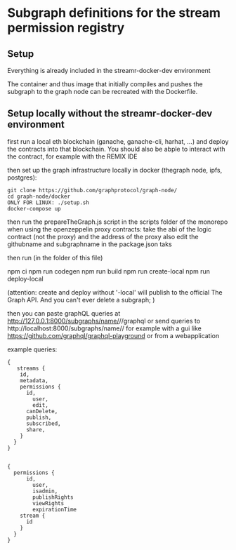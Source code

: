 # Subgraph definitions for the stream permission registry

## Setup
Everything is already included in the streamr-docker-dev environment

The container and thus image that initially compiles and pushes the subgraph to the graph node
can be recreated with the Dockerfile.
## Setup locally without the streamr-docker-dev environment

first run a local eth blockchain (ganache, ganache-cli, harhat, ...) and deploy the contracts into that blockchain. You should also be abple to interact with the contract, for example with the REMIX IDE

then set up the graph infrastructure locally in docker (thegraph node, ipfs, postgres):
```
git clone https://github.com/graphprotocol/graph-node/
cd graph-node/docker
ONLY FOR LINUX: ./setup.sh
docker-compose up
```

then run the prepareTheGraph.js script in the scripts folder of the monorepo
when using the openzeppelin proxy contracts: take the abi of the logic contract (not the proxy) and the address of the proxy
also edit the githubname and subgraphname in the package.json taks

then run (in the folder of this file)

npm ci
npm run codegen
npm run build
npm run create-local
npm run deploy-local

(attention: create and deploy without '-local' will publish to the official The Graph API. And you can't ever delete a subgraph; )

then you can paste graphQL queries at http://127.0.0.1:8000/subgraphs/name/<githubname>/<subgraphname>/graphql
or send queries to http://localhost:8000/subgraphs/name/<githubname>/<subgraphname>
for example with a gui like https://github.com/graphql/graphql-playground 
or from a webapplication

example queries:
```
{
   streams {
    id,
    metadata,
    permissions {
      id,
  		user,
  		edit,
      canDelete,
      publish,
      subscribed,
      share,
    }
  }
}
```

```

{
  permissions {
      id,
  		user,
  		isadmin,
  		publishRights
  		viewRights
  		expirationTime
    stream {
      id
    }
  }
}
```
